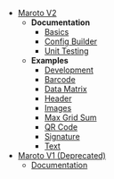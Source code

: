 * [Maroto V2](README.md?id=home)
  * **Documentation**
    * [Basics](v2/basics.md?id=generating-pdf)
    * [Config Builder](v2/configbuilder.md?id=config-builder)
    * [Unit Testing](v2/tests.md?id=unit-testing)
  * **Examples**
    * [Development](v2/examples/dev.md?id=development)
    * [Barcode](v2/examples/barcode.md?id=barcode)
    * [Data Matrix](v2/examples/datamatrix.md?id=data-matrix)
    * [Header](v2/examples/header.md?id=header)
    * [Images](v2/examples/image.md?id=image)
    * [Max Grid Sum](v2/examples/maxgridsum.md?id=max-grid-sum)
    * [QR Code](v2/examples/qrcode.md?id=qrcode)
    * [Signature](v2/examples/signature.md?id=signature)
    * [Text](v2/examples/text.md?id=text)
* [Maroto V1 (Deprecated)](v1/README.md?id=deprecated)
  * [Documentation](v1/documentation.md?id=documentation)

